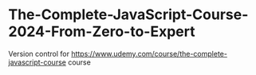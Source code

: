 # The-Complete-JavaScript-Course-2024-From-Zero-to-Expert
Version control for https://www.udemy.com/course/the-complete-javascript-course course
